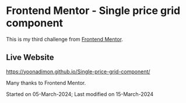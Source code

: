 # Frontend Mentor - Single price grid component 

This is my third challenge from [Frontend Mentor](https://www.frontendmentor.io/challenges/single-price-grid-component-5ce41129d0ff452fec5abbbc). 

## Live Website
https://yoonadimon.github.io/Single-price-grid-component/

Many thanks to Frontend Mentor.

Started on 05-March-2024;
Last modified on 15-March-2024
